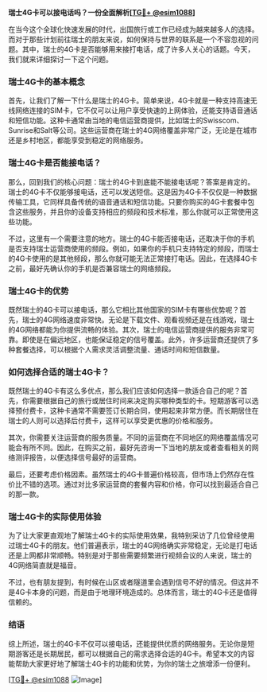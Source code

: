 **瑞士4G卡可以接电话吗？一份全面解析[[TG💪+ @esim1088](https://t.me/s/esim1088)]**

在当今这个全球化快速发展的时代，出国旅行或工作已经成为越来越多人的选择。而对于那些计划前往瑞士的朋友来说，如何保持与世界的联系是一个不容忽视的问题。其中，瑞士的4G卡是否能够用来接打电话，成了许多人关心的话题。今天，我们就来详细探讨一下这个问题。

### 瑞士4G卡的基本概念

首先，让我们了解一下什么是瑞士的4G卡。简单来说，4G卡就是一种支持高速无线网络连接的SIM卡，它不仅可以让用户享受快速的上网体验，还能支持语音通话和短信功能。这种卡通常由当地的电信运营商提供，比如瑞士的Swisscom、Sunrise和Salt等公司。这些运营商在瑞士的4G网络覆盖非常广泛，无论是在城市还是乡村地区，都能享受到稳定的网络服务。

### 瑞士4G卡是否能接电话？

那么，回到我们的核心问题：瑞士的4G卡到底能不能接电话呢？答案是肯定的。瑞士的4G卡不仅能够接电话，还可以发送短信。这是因为4G卡不仅仅是一种数据传输工具，它同样具备传统的语音通话和短信功能。只要你购买的4G卡套餐中包含这些服务，并且你的设备支持相应的频段和技术标准，那么你就可以正常使用这些功能。

不过，这里有一个需要注意的地方。瑞士的4G卡能否接电话，还取决于你的手机是否支持瑞士运营商使用的频段。例如，如果你的手机只支持特定的频段，而瑞士的4G卡使用的是其他频段，那么你就可能无法正常接打电话。因此，在选择4G卡之前，最好先确认你的手机是否兼容瑞士的网络频段。

### 瑞士4G卡的优势

既然瑞士的4G卡可以接电话，那么它相比其他国家的SIM卡有哪些优势呢？首先，瑞士的4G网络速度非常快。无论是下载文件、观看视频还是在线游戏，瑞士的4G网络都能为你提供流畅的体验。其次，瑞士的电信运营商提供的服务非常可靠。即使是在偏远地区，也能保证稳定的信号覆盖。此外，许多运营商还提供了多种套餐选择，可以根据个人需求灵活调整流量、通话时间和短信数量。

### 如何选择合适的瑞士4G卡？

既然瑞士的4G卡有这么多优点，那么我们应该如何选择一款适合自己的呢？首先，你需要根据自己的旅行或居住时间来决定购买哪种类型的卡。短期游客可以选择预付费卡，这种卡通常不需要签订长期合同，使用起来非常方便。而长期居住在瑞士的人则可以选择后付费卡，这样可以享受更优惠的价格和服务。

其次，你需要关注运营商的服务质量。不同的运营商在不同地区的网络覆盖情况可能会有所不同。因此，在购买之前，最好先咨询一下当地的朋友或者查看相关的网络测评报告，以便选择信号最好的运营商。

最后，还要考虑价格因素。虽然瑞士的4G卡普遍价格较高，但市场上仍然存在性价比不错的选项。通过对比多家运营商的套餐内容和价格，你可以找到最适合自己的那一款。

### 瑞士4G卡的实际使用体验

为了让大家更直观地了解瑞士4G卡的实际使用效果，我特别采访了几位曾经使用过瑞士4G卡的朋友。他们普遍表示，瑞士的4G网络确实非常稳定，无论是打电话还是上网都非常顺畅。特别是对于那些需要频繁进行视频会议的人来说，瑞士的4G网络简直就是福音。

不过，也有朋友提到，有时候在山区或者隧道里会遇到信号不好的情况。但这并不是4G卡本身的问题，而是由于地理环境造成的。总体而言，瑞士的4G卡还是值得信赖的。

### 结语

综上所述，瑞士的4G卡不仅可以接电话，还能提供优质的网络服务。无论你是短期游客还是长期居民，都可以根据自己的需求选择合适的4G卡。希望本文的内容能帮助大家更好地了解瑞士4G卡的功能和优势，为你的瑞士之旅增添一份便利。

[[TG💪+ @esim1088](https://t.me/s/esim1088) ![Image](https://i.postimg.cc/4NQfJmqS/Snipaste-2025-05-13-00-14-12.png)]